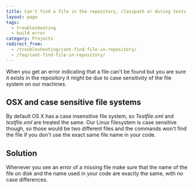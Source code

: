 ```yaml
---
title: Can't find a file in the repository, classpath or during tests
layout: page
tags:
  - troubleshooting
  - build error
category: Projects
redirect_from:
  - /troubleshooting/cant-find-file-in-repository/
  - /faq/cant-find-file-in-repository/
---
```


When you get an error indicating that a file can't be found but you are sure it exists in the repository it might be due to case sensitivity of the file system on our machines.

## OSX and case sensitive file systems

By default OS X has a case insensitive file system, so *Testfile.xml* and *testfile.xml* are treated the same. Our Linux filesystem is case sensitive though, so those would be two different files and the commands won't find the file if you don't use the exact same file name in your code.

## Solution

Whenever you see an error of a missing file make sure that the name of the file on disk and the name used in your code are exactly the same, with no case differences.
